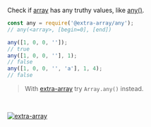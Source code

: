 Check if [array] has any truthy values, like [any()].

```javascript
const any = require('@extra-array/any');
// any(<array>, [begin=0], [end])

any([1, 0, 0, '']);
// true
any([1, 0, 0, ''], 1);
// false
any([1, 0, 0, '', 'a'], 1, 4);
// false
```
> With [extra-array] try `Array.any()` instead.
<br>


[![extra-array](https://i.imgur.com/nwyrmkW.jpg)](https://www.npmjs.com/package/extra-array)

[extra-array]: https://www.npmjs.com/package/extra-array
[array]: https://developer.mozilla.org/en-US/docs/Web/JavaScript/Guide/Indexed_collections
[any()]: https://docs.python.org/3/library/functions.html#any
